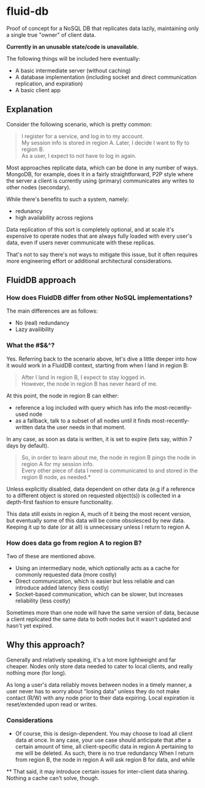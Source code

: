 # fluid-db
Proof of concept for a NoSQL DB that replicates data lazily, maintaining only a single true "owner" of client data.

**Currently in an unusable state/code is unavailable.**

The following things will be included here eventually:
- A basic intermediate server (without caching)
- A database implementation (including socket and direct communication replication, and expiration)
- A basic client app

## Explanation

Consider the following scenario, which is pretty common:

>I register for a service, and log in to my account. 
><br>My session info is stored in region A. Later, I decide I want to fly to region B. 
><br>As a user, I expect to not have to log in again.

Most approaches replicate data, which can be done in any number of ways. 
MongoDB, for example, does it in a fairly straightforward, P2P style where the server
a client is currently using (primary) communicates any writes to other nodes (secondary).

While there's benefits to such a system, namely:
- redunancy
- high availability across regions

Data replication of this sort is completely optional, and at scale it's expensive
to operate nodes that are always fully loaded with every user's data,
even if users never communicate with these replicas. 

That's not to say there's not ways to mitigate this issue, but it often requires 
more engineering effort or additional architectural considerations.

## FluidDB approach

### How does FluidDB differ from other NoSQL implementations?

The main differences are as follows:
- No (real) redundancy
- Lazy availibility

### What the #$&^?

Yes. Referring back to the scenario above, let's dive a little deeper into how it would
work in a FluidDB context, starting from when I land in region B:

>After I land in region B, I expect to stay logged in.
><br>However, the node in region B has never heard of me.

At this point, the node in region B can either:
- reference a log included with query which has info the most-recently-used node
- as a fallback, talk to a subset of all nodes until it finds most-recently-written data the user needs in that moment.

In any case, as soon as data is written, it is set to expire (lets say, within 7 days by default).

>So, in order to learn about me, the node in region B pings the node in region A for my session info.
><br>Every other piece of data I need is communicated to and stored in the region B node, as needed.*

Unless explicitly disabled, data dependent on other data (e.g if a reference to a different object is stored on requested object(s)) is collected 
in a depth-first fashion to ensure functionality.

This data still exists in region A, much of it being the most recent version, but eventually some of this
data will be come obsolesced by new data. Keeping it up to date (or at all) is unnecessary unless I return to region A.

### How does data go from region A to region B?

Two of these are mentioned above.

- Using an intermediary node, which optionally acts as a cache for commonly requested data (more costly)
- Direct communication, which is easier but less reliable and can introduce added latency (less costly)
- Socket-based communication, which can be slower, but increases reliability (less costly)

Sometimes more than one node will have the same version of data, because a client replicated the same data to both nodes
but it wasn't updated and hasn't yet expired.

## Why this approach?

Generally and relatively speaking, it's a lot more lightweight and far cheaper. Nodes only store data needed to cater to local clients, and really nothing more (for long).

As long a user's data reliably moves between nodes in a timely manner, a user never has to worry about "losing data" unless they do not make contact (R/W) with any node
prior to their data expiring. Local expiration is reset/extended upon read or writes.

### Considerations

* Of course, this is design-dependent. You may choose to load all client data at once. In any case, your use case should anticipate
that after a certain amount of time, all client-specific data in region A pertaining to me will be deleted. As such, there is no true redundancy
When I return from region B, the node in region A will ask region B for data, and while 

** That said, it may introduce certain issues for inter-client data sharing. Nothing a cache can't solve, though.
